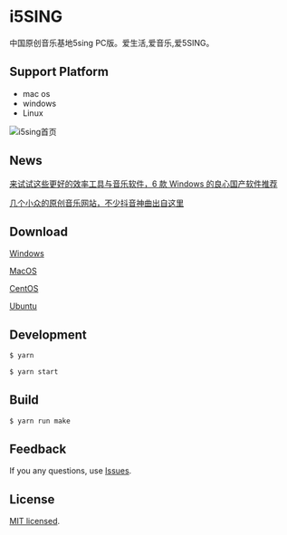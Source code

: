 # i5SING

中国原创音乐基地5sing PC版。爱生活,爱音乐,爱5SING。

## Support Platform

* mac os
* windows
* Linux

![i5sing首页](http://static.i5sing.com/i5sing-v0.2-welcome.jpg)


## News

[来试试这些更好的效率工具与音乐软件，6 款 Windows 的良心国产软件推荐](https://sspai.com/post/44073)  

[几个小众的原创音乐网站，不少抖音神曲出自这里](https://zhuanlan.zhihu.com/p/37921837)

## Download

[Windows](https://i5sing.com/download/win32_x64)

[MacOS](https://i5sing.com/download/darwin_x64)

[CentOS](https://static.i5sing.com/app/i5SING_0.2.0.rpm)

[Ubuntu](https://i5sing.com/download/linux_x64)


## Development

```bash
$ yarn 

$ yarn start
```


## Build

```bash
$ yarn run make
```


## Feedback

If you any questions, use [Issues](https://github.com/i5sing/i5SING/issues).


## License

[MIT licensed](LICENSE).
